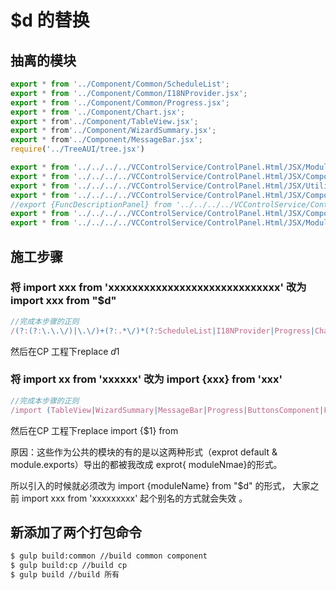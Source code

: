 # $d 的替换

## 抽离的模块
```javascript
export * from '../Component/Common/ScheduleList';
export * from '../Component/Common/I18NProvider.jsx';
export * from '../Component/Common/Progress.jsx';
export * from '../Component/Chart.jsx';
export * from'../Component/TableView.jsx';
export * from'../Component/WizardSummary.jsx';
export * from'../Component/MessageBar.jsx';
require('../TreeAUI/tree.jsx')

export * from '../../../../VCControlService/ControlPanel.Html/JSX/Module/StorageConfiguration/CommonLayout/CommonLayout.jsx';
export * from '../../../../VCControlService/ControlPanel.Html/JSX/Components/ValidationPanel.jsx';
export * from '../../../../VCControlService/ControlPanel.Html/JSX/Utility/index.jsx';
export * from '../../../../VCControlService/ControlPanel.Html/JSX/Components/ButtonsComponent.jsx';
//export {FuncDescriptionPanel} from '../../../../VCControlService/ControlPanel.Html/JSX/Components/FuncDescriptionPanel.jsx';
export * from '../../../../VCControlService/ControlPanel.Html/JSX/Components/Layouts/FormSectionLayout.jsx';
export * from '../../../../VCControlService/ControlPanel.Html/JSX/Module/StorageConfiguration/CommonLayout/OverviewGrid.jsx';
```
## 施工步骤
### 将 import xxx from 'xxxxxxxxxxxxxxxxxxxxxxxxxxxxx' 改为 import xxx from "$d"
```javascript
//完成本步骤的正则
/(?:(?:\.\.\/)|\.\/)+(?:.*\/)*(?:ScheduleList|I18NProvider|Progress|Chart|TableView|WizardSummary|MessageBar|CommonLayout|ValidationPanel|Utility|ButtonsComponent|FormSectionLayout|OverviewGrid)(?:\.jsx|\/index.jsx|\/index)?(\'|\")/
```
然后在CP 工程下replace $d$1

### 将 import xx from 'xxxxxx' 改为 import {xxx} from 'xxx'
```javascript
//完成本步骤的正则
/import (TableView|WizardSummary|MessageBar|Progress|ButtonsComponent|FormSectionLayout|ValidationPanel|I18NProvider|CommonLayout){1} from/
```
然后在CP 工程下replace import {$1} from

原因：这些作为公共的模块的有的是以这两种形式（exprot default & module.exports）导出的都被我改成 exprot{ moduleNmae}的形式。 

所以引入的时候就必须改为 import {moduleName} from "$d" 的形式，
大家之前 import xxx from 'xxxxxxxxx' 起个别名的方式就会失效 。
## 新添加了两个打包命令
```bash
$ gulp build:common //build common component
$ gulp build:cp //build cp
$ gulp build //build 所有
